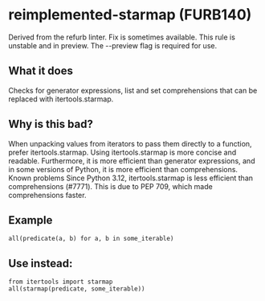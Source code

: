 # reimplemented-starmap (FURB140)
Derived from the refurb linter.
Fix is sometimes available.
This rule is unstable and in preview. The --preview flag is required for use.
## What it does
Checks for generator expressions, list and set comprehensions that can
be replaced with itertools.starmap.
## Why is this bad?
When unpacking values from iterators to pass them directly to
a function, prefer itertools.starmap.
Using itertools.starmap is more concise and readable. Furthermore, it is
more efficient than generator expressions, and in some versions of Python,
it is more efficient than comprehensions.
Known problems
Since Python 3.12, itertools.starmap is less efficient than
comprehensions (#7771). This is due to PEP 709, which made
comprehensions faster.
## Example
```
all(predicate(a, b) for a, b in some_iterable)
```
## Use instead:
```
from itertools import starmap
all(starmap(predicate, some_iterable))
```